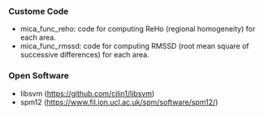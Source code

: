 ### Custome Code
- mica_func_reho: code for computing ReHo (regional homogeneity) for each area.
- mica_func_rmssd: code for computing RMSSD (root mean square of successive differences) for each area.

### Open Software
- libsvm (https://github.com/cjlin1/libsvm)
- spm12 (https://www.fil.ion.ucl.ac.uk/spm/software/spm12/)
